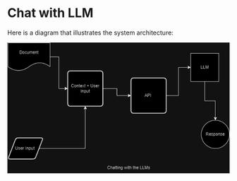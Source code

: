 # Chat with LLM

Here is a diagram that illustrates the system architecture:

![System Architecture](data/resources/system%20architecture.drawio.png)

